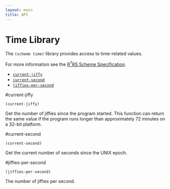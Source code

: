 ```yaml
---
layout: main
title: API
---
```


# Time Library

The `(scheme time)` library provides access to time-related values.

For more information see the [R<sup>7</sup>RS Scheme Specification](../../r7rs.pdf).

- [`current-jiffy`](#current-jiffy)
- [`current-second`](#current-second)
- [`jiffies-per-second`](#jiffies-per-second)

#current-jiffy

    (current-jiffy)

Get the number of jiffies since the program started. This function can return the same value if the program runs longer than approximately 72 minutes on a 32-bit platform.

#current-second

    (current-second)

Get the current number of seconds since the UNIX epoch. 

#jiffies-per-second

    (jiffies-per-second)

The number of jiffies per second.
